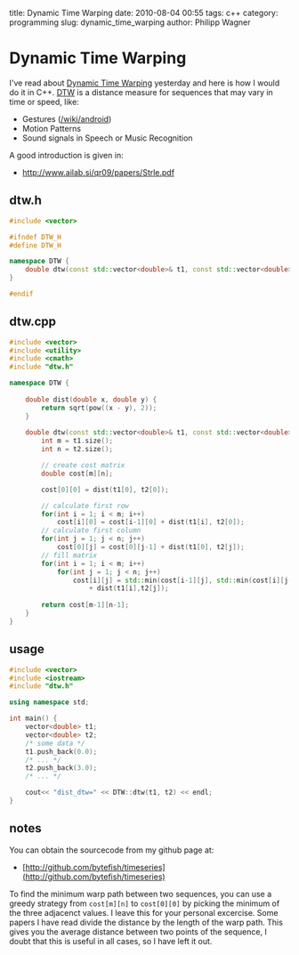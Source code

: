 title: Dynamic Time Warping
date: 2010-08-04 00:55 
tags: c++
category: programming
slug: dynamic_time_warping
author: Philipp Wagner

# Dynamic Time Warping #

I've read about [Dynamic Time Warping](http://en.wikipedia.org/wiki/Dynamic_time_warping) yesterday and here is how I would do it in C++. [DTW](http://en.wikipedia.org/wiki/Dynamic_time_warping) is a distance measure for sequences that may vary in time or speed, like:

* Gestures ([/wiki/android](/wiki/android))
* Motion Patterns
* Sound signals in Speech or Music Recognition

A good introduction is given in:

* http://www.ailab.si/qr09/papers/Strle.pdf

## dtw.h ##

```cpp
#include <vector>

#ifndef DTW_H
#define DTW_H

namespace DTW {
	double dtw(const std::vector<double>& t1, const std::vector<double>& t2);
}

#endif
```

## dtw.cpp ##

```cpp
#include <vector>
#include <utility>
#include <cmath>
#include "dtw.h"

namespace DTW {
	
	double dist(double x, double y) {
		return sqrt(pow((x - y), 2));
	}
	
	double dtw(const std::vector<double>& t1, const std::vector<double>& t2) {
		int m = t1.size();
		int n = t2.size();

		// create cost matrix
		double cost[m][n];

		cost[0][0] = dist(t1[0], t2[0]);

		// calculate first row
		for(int i = 1; i < m; i++)
			cost[i][0] = cost[i-1][0] + dist(t1[i], t2[0]);
		// calculate first column
		for(int j = 1; j < n; j++)
			cost[0][j] = cost[0][j-1] + dist(t1[0], t2[j]);
		// fill matrix
		for(int i = 1; i < m; i++)
			for(int j = 1; j < n; j++)
				cost[i][j] = std::min(cost[i-1][j], std::min(cost[i][j-1], cost[i-1][j-1])) 
					+ dist(t1[i],t2[j]);
	
		return cost[m-1][n-1];
	}
}
```

## usage ##

```cpp
#include <vector>
#include <iostream>
#include "dtw.h"

using namespace std;

int main() {
    vector<double> t1;
    vector<double> t2;
    /* some data */
    t1.push_back(0.0);
    /* ... */
    t2.push_back(3.0);    
    /* ... */

    cout<< "dist_dtw=" << DTW::dtw(t1, t2) << endl;
}
```

## notes ##

You can obtain the sourcecode from my github page at:

* [http://github.com/bytefish/timeseries](http://github.com/bytefish/timeseries)

To find the minimum warp path between two sequences, you can use a greedy strategy from ``cost[m][n]`` to ``cost[0][0]`` by picking the minimum of the three adjacenct values. I leave this for your personal excercise. Some papers I have read divide the distance by the length of the warp path. This gives you the average distance between two points of the sequence, I doubt that this is useful in all cases, so I have left it out.
